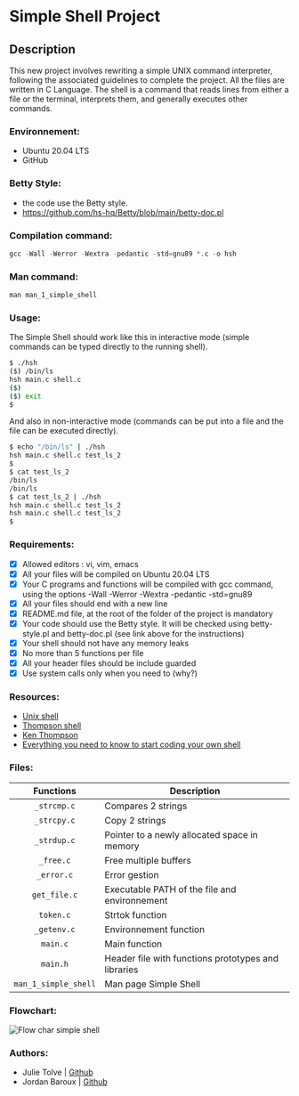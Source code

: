 # Simple Shell Project

## Description
This new project involves rewriting a simple UNIX command interpreter, following the associated guidelines to complete the project. All the files are written in C Language. The shell is a command that reads lines from either a file or the terminal, interprets them, and generally executes other commands.

### Environnement:

- Ubuntu 20.04 LTS
- GitHub

### Betty Style:

- the code use the Betty style. <br />
- https://github.com/hs-hq/Betty/blob/main/betty-doc.pl <br />

### Compilation command:
```c
gcc -Wall -Werror -Wextra -pedantic -std=gnu89 *.c -o hsh
```
### Man command:
```c
man man_1_simple_shell
```

### Usage:

The Simple Shell should work like this in interactive mode (simple commands can be typed directly to the running shell).
```bash
$ ./hsh
($) /bin/ls
hsh main.c shell.c
($)
($) exit
$
```

And also in non-interactive mode (commands can be put into a file and the file can be executed directly).
```bash
$ echo "/bin/ls" | ./hsh
hsh main.c shell.c test_ls_2
$
$ cat test_ls_2
/bin/ls
/bin/ls
$ cat test_ls_2 | ./hsh
hsh main.c shell.c test_ls_2
hsh main.c shell.c test_ls_2
$
```

### Requirements: 

- [x] Allowed editors : vi, vim, emacs <br />
- [x] All your files will be compiled on Ubuntu 20.04 LTS <br />
- [x] Your C programs and functions will be compiled with gcc command, using the options -Wall -Werror -Wextra -pedantic -std=gnu89 <br />
- [x] All your files should end with a new line <br />
- [x] README.md file, at the root of the folder of the project is mandatory <br />
- [x] Your code should use the Betty style. It will be checked using betty-style.pl and betty-doc.pl (see link above for the instructions) <br />
- [x] Your shell should not have any memory leaks <br />
- [x] No more than 5 functions per file <br />
- [x] All your header files should be include guarded <br />
- [x] Use system calls only when you need to (why?) <br />

### Resources:

* [Unix shell](https://en.wikipedia.org/wiki/Unix_shell)
* [Thompson shell](https://en.wikipedia.org/wiki/Thompson_shell)
* [Ken Thompson](https://en.wikipedia.org/wiki/Ken_Thompson)
* [Everything you need to know to start coding your own shell](https://intranet.hbtn.io/concepts/64)

### Files:

|  **Functions**  	   | **Description**                                       |
|:---------------:	   |-------------------------------------------------------|
| `_strcmp.c`     	   | Compares 2 strings                                    |
| `_strcpy.c`     	   | Copy 2 strings                                        |
| `_strdup.c`          | Pointer to a newly allocated space in memory          |
| `_free.c`     	   | Free multiple buffers                                 |
| `_error.c`           | Error gestion                                         |
| `get_file.c`         | Executable PATH of the file and environnement         |
| `token.c`      	   | Strtok function                                       |
| `_getenv.c`          | Environnement function                                |
| `main.c`        	   | Main function                                         |
| `main.h`        	   | Header file with functions prototypes and libraries   |
| `man_1_simple_shell` | Man page Simple Shell                                 |

### Flowchart:
![Flow char simple shell](https://github.com/user-attachments/assets/5313b762-9a78-4f59-83dc-24671f97f653)

### Authors:

* Julie Tolve | [Github](https://github.com/JulieRaph)
* Jordan Baroux | [Github](https://github.com/JoBEph)

